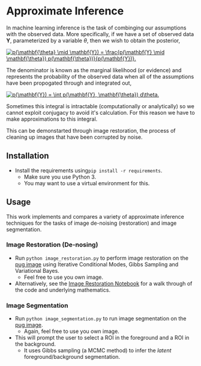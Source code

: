# Approximate Inference

In machine learning inference is the task of combinging our assumptions with the observed data. More specifically, if we have a set of observed data $\mathbf{Y}$, parameterized by a variable $\theta$, then we wish to obtain the posterior,

<a href="https://www.codecogs.com/eqnedit.php?latex=p(\mathbf{\theta}&space;\mid&space;\mathbf{Y})&space;=&space;\frac{p(\mathbf{Y}&space;\mid&space;\mathbf{\theta})&space;p(\mathbf{\theta})}{p(\mathbf{Y})}." target="_blank"><img src="https://latex.codecogs.com/gif.latex?p(\mathbf{\theta}&space;\mid&space;\mathbf{Y})&space;=&space;\frac{p(\mathbf{Y}&space;\mid&space;\mathbf{\theta})&space;p(\mathbf{\theta})}{p(\mathbf{Y})}." title="p(\mathbf{\theta} \mid \mathbf{Y}) = \frac{p(\mathbf{Y} \mid \mathbf{\theta}) p(\mathbf{\theta})}{p(\mathbf{Y})}." /></a>

The denominator is known as the marginal likelihood (or evidence) and represents the probability of the observed data when all of the assumptions have been propogated through and integrated out,

<a href="https://www.codecogs.com/eqnedit.php?latex=p(\mathbf{Y})&space;=&space;\int&space;p(\mathbf{Y},&space;\mathbf{\theta})&space;d\theta." target="_blank"><img src="https://latex.codecogs.com/gif.latex?p(\mathbf{Y})&space;=&space;\int&space;p(\mathbf{Y},&space;\mathbf{\theta})&space;d\theta." title="p(\mathbf{Y}) = \int p(\mathbf{Y}, \mathbf{\theta}) d\theta." /></a>

Sometimes this integral is intractable (computationally or analytically) so we cannot exploit conjugacy to avoid it's calculation. For this reason we have to make approximations to this integral.

This can be demonstarted through image restoration, the process of cleaning up images that have been corrupted by noise. 


## Installation

- Install the requirements using```pip install -r requirements```.
    - Make sure you use Python 3.
    - You may want to use a virtual environment for this.

## Usage
This work implements and compares a variety of approximate inference techniques for the tasks of image de-noising (restoration) and image segmentation.
### Image Restoration (De-nosing)
- Run ```python image_restoration.py``` to perform image restoration on the [pug image](data/pug-glasses.jpg) using Iterative Conditional Modes, Gibbs Sampling and Variational Bayes.
    - Feel free to use you own image.
- Alternatively, see the [Image Restoration Notebook](notebooks/image_restoration.ipynb) for a walk through of the code and underlying mathematics. 

### Image Segmentation
- Run ```python image_segmentation.py``` to run image segmentation on the [pug image](data/pugRGBsmall.jpg).
    - Again, feel free to use you own image.
- This will prompt the user to select a ROI in the foreground and a ROI in the background.
    - It uses Gibbs sampling (a MCMC method) to infer the *latent* foreground/background segmentation. 